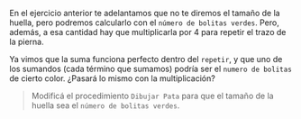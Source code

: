 <gs-toolbox toolbox-url="https://raw.githubusercontent.com/MumukiProject/mumuki-guia-gobstones-expresiones-ii-kids/master/assets/toolbox.xml">
</gs-toolbox>

En el ejercicio anterior te adelantamos que no te diremos el tamaño de la huella, pero podremos calcularlo con el `número de bolitas verdes`. Pero, además, a esa cantidad hay que multiplicarla por 4 para repetir el trazo de la pierna. 

Ya vimos que la suma funciona perfecto dentro del `repetir`, y que uno de los sumandos (cada término que sumamos) podría ser el `numero de bolitas` de cierto color. ¿Pasará lo mismo con la multiplicación?

> Modificá el procedimiento `Dibujar Pata` para que el tamaño de la huella sea el `número de bolitas verdes`.  
